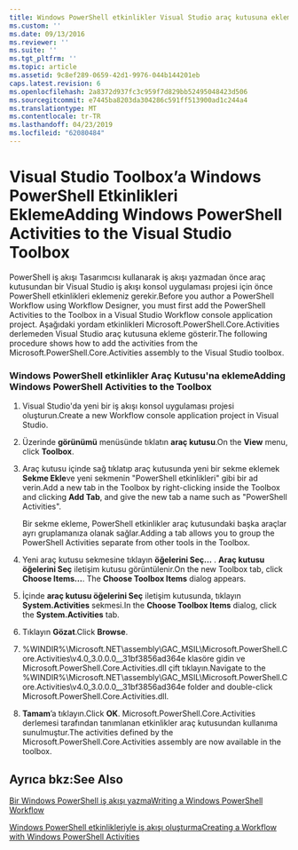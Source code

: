 ```yaml
---
title: Windows PowerShell etkinlikler Visual Studio araç kutusuna ekleme | Microsoft Docs
ms.custom: ''
ms.date: 09/13/2016
ms.reviewer: ''
ms.suite: ''
ms.tgt_pltfrm: ''
ms.topic: article
ms.assetid: 9c8ef289-0659-42d1-9976-044b144201eb
caps.latest.revision: 6
ms.openlocfilehash: 2a8372d937fc3c959f7d829bb52495048423d506
ms.sourcegitcommit: e7445ba8203da304286c591ff513900ad1c244a4
ms.translationtype: MT
ms.contentlocale: tr-TR
ms.lasthandoff: 04/23/2019
ms.locfileid: "62080484"
---
```

# <a name="adding-windows-powershell-activities-to-the-visual-studio-toolbox"></a><span data-ttu-id="9833e-102">Visual Studio Toolbox’a Windows PowerShell Etkinlikleri Ekleme</span><span class="sxs-lookup"><span data-stu-id="9833e-102">Adding Windows PowerShell Activities to the Visual Studio Toolbox</span></span>

<span data-ttu-id="9833e-103">PowerShell iş akışı Tasarımcısı kullanarak iş akışı yazmadan önce araç kutusundan bir Visual Studio iş akışı konsol uygulaması projesi için önce PowerShell etkinlikleri eklemeniz gerekir.</span><span class="sxs-lookup"><span data-stu-id="9833e-103">Before you author a PowerShell Workflow using Workflow Designer, you must first add the PowerShell Activities to the Toolbox in a Visual Studio Workflow console application project.</span></span> <span data-ttu-id="9833e-104">Aşağıdaki yordam etkinlikleri Microsoft.PowerShell.Core.Activities derlemeden Visual Studio araç kutusuna ekleme gösterir.</span><span class="sxs-lookup"><span data-stu-id="9833e-104">The following procedure shows how to add the activities from the Microsoft.PowerShell.Core.Activities assembly to the Visual Studio toolbox.</span></span>

### <a name="adding-windows-powershell-activities-to-the-toolbox"></a><span data-ttu-id="9833e-105">Windows PowerShell etkinlikler Araç Kutusu'na ekleme</span><span class="sxs-lookup"><span data-stu-id="9833e-105">Adding Windows PowerShell Activities to the Toolbox</span></span>

1. <span data-ttu-id="9833e-106">Visual Studio'da yeni bir iş akışı konsol uygulaması projesi oluşturun.</span><span class="sxs-lookup"><span data-stu-id="9833e-106">Create a new Workflow console application project in Visual Studio.</span></span>

2. <span data-ttu-id="9833e-107">Üzerinde **görünümü** menüsünde tıklatın **araç kutusu**.</span><span class="sxs-lookup"><span data-stu-id="9833e-107">On the **View** menu, click **Toolbox**.</span></span>

3. <span data-ttu-id="9833e-108">Araç kutusu içinde sağ tıklatıp araç kutusunda yeni bir sekme eklemek **Sekme Ekle**ve yeni sekmenin "PowerShell etkinlikleri" gibi bir ad verin.</span><span class="sxs-lookup"><span data-stu-id="9833e-108">Add a new tab in the Toolbox by right-clicking inside the Toolbox and clicking **Add Tab**, and give the new tab a name such as "PowerShell Activities".</span></span>

   <span data-ttu-id="9833e-109">Bir sekme ekleme, PowerShell etkinlikler araç kutusundaki başka araçlar ayrı gruplamanıza olanak sağlar.</span><span class="sxs-lookup"><span data-stu-id="9833e-109">Adding a tab allows you to group the PowerShell Activities separate from other tools in the Toolbox.</span></span>

4. <span data-ttu-id="9833e-110">Yeni araç kutusu sekmesine tıklayın **öğelerini Seç...** . **Araç kutusu öğelerini Seç** iletişim kutusu görüntülenir.</span><span class="sxs-lookup"><span data-stu-id="9833e-110">On the new Toolbox tab, click **Choose Items...**. The **Choose Toolbox Items** dialog appears.</span></span>

5. <span data-ttu-id="9833e-111">İçinde **araç kutusu öğelerini Seç** iletişim kutusunda, tıklayın **System.Activities** sekmesi.</span><span class="sxs-lookup"><span data-stu-id="9833e-111">In the **Choose Toolbox Items** dialog, click the **System.Activities** tab.</span></span>

6. <span data-ttu-id="9833e-112">Tıklayın **Gözat**.</span><span class="sxs-lookup"><span data-stu-id="9833e-112">Click **Browse**.</span></span>

7. <span data-ttu-id="9833e-113">%WINDIR%\Microsoft.NET\assembly\GAC_MSIL\Microsoft.PowerShell.Core.Activities\v4.0_3.0.0.0__31bf3856ad364e klasöre gidin ve Microsoft.PowerShell.Core.Activities.dll çift tıklayın.</span><span class="sxs-lookup"><span data-stu-id="9833e-113">Navigate to the %WINDIR%\Microsoft.NET\assembly\GAC_MSIL\Microsoft.PowerShell.Core.Activities\v4.0_3.0.0.0__31bf3856ad364e folder and double-click Microsoft.PowerShell.Core.Activities.dll.</span></span>

8. <span data-ttu-id="9833e-114">**Tamam**’a tıklayın.</span><span class="sxs-lookup"><span data-stu-id="9833e-114">Click **OK**.</span></span> <span data-ttu-id="9833e-115">Microsoft.PowerShell.Core.Activities derlemesi tarafından tanımlanan etkinlikler araç kutusundan kullanıma sunulmuştur.</span><span class="sxs-lookup"><span data-stu-id="9833e-115">The activities defined by the Microsoft.PowerShell.Core.Activities assembly are now available in the toolbox.</span></span>

## <a name="see-also"></a><span data-ttu-id="9833e-116">Ayrıca bkz:</span><span class="sxs-lookup"><span data-stu-id="9833e-116">See Also</span></span>

[<span data-ttu-id="9833e-117">Bir Windows PowerShell iş akışı yazma</span><span class="sxs-lookup"><span data-stu-id="9833e-117">Writing a Windows PowerShell Workflow</span></span>](./writing-a-windows-powershell-workflow.md)

[<span data-ttu-id="9833e-118">Windows PowerShell etkinlikleriyle iş akışı oluşturma</span><span class="sxs-lookup"><span data-stu-id="9833e-118">Creating a Workflow with Windows PowerShell Activities</span></span>](./creating-a-workflow-with-windows-powershell-activities.md)